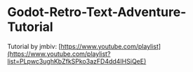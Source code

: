 # Godot-Retro-Text-Adventure-Tutorial

Tutorial by jmbiv: [https://www.youtube.com/playlist](https://www.youtube.com/playlist?list=PLpwc3ughKbZfkSPko3azFD4dd4IHSiQeE)
